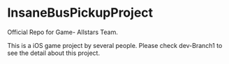 # InsaneBusPickupProject
Official Repo for Game- Allstars Team.

This is a iOS game project by several people.
Please check dev-Branch1 to see the detail about this project.
